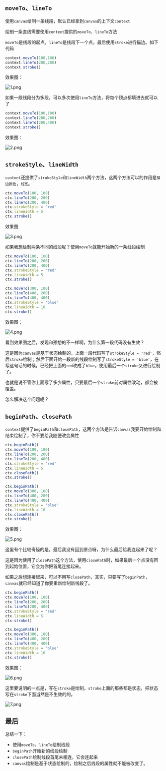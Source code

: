## `moveTo`、`lineTo`

使用`canvas`绘制一条线段，默认已经拿到`canvas`的上下文`context`

绘制一条直线需要使用`context`提供的`moveTo`、`lineTo`方法

`moveTo`是线段的起点，`lineTo`是线段下一个点，最后使用`stroke`进行描边。如下代码

```js
context.moveTo(100,100)
context.lineTo(200,200)
context.stroke()
```

效果图：

![1.png](https://i.loli.net/2019/09/08/y7cTXhtGOsVJRU2.png)

如果一段线段分为多段，可以多次使用`lineTo`方法，将每个顶点都填进去就可以了

```js
context.moveTo(100,100)
context.lineTo(200,200)
context.lineTo(200,400)
context.stroke()
```

效果图：

![2.png](https://i.loli.net/2019/09/08/qzQt5baM7wjeB42.png)

## `strokeStyle`、`lineWidth`

`content`还提供了`strokeStyle`和`lineWidth`两个方法，这两个方法可以的作用是`描边颜色`，`线宽`。

```js
ctx.moveTo(100, 100)
ctx.lineTo(200, 200)
ctx.lineTo(200, 400)
ctx.strokeStyle = 'red'
ctx.lineWidth = 5
ctx.stroke()
```

效果图

![3.png](https://i.loli.net/2019/09/08/4NfSxrkmvUM6OLh.png)

如果我想绘制两条不同的线段呢？使用`moveTo`就能开始新的一条线段绘制

```js
ctx.moveTo(100, 100)
ctx.lineTo(200, 200)
ctx.lineTo(200, 400)
ctx.strokeStyle = 'red'
ctx.lineWidth = 5
ctx.stroke()

ctx.moveTo(300, 100)
ctx.lineTo(400, 200)
ctx.lineTo(400, 400)
ctx.strokeStyle = 'blue'
ctx.lineWidth = 10
ctx.stroke()
```

效果图：

![4.png](https://i.loli.net/2019/09/08/NhGb9tZsnI2Ri6W.png)

看到效果图之后，发现和预想的不一样啊，为什么第一段代码没有生效？

这是因为`canvas`是基于状态绘制的，上面一段代码写了`strokeStyle = 'red'`，然后`stroke`绘制；然后下面开始一段新的线段绘制写了`strokeStyle = 'blue'`，在写这句话的时候，已经把上面的`red`改成了`blue`，使用最后一个`stroke`又进行绘制了。

也就是说不管你上面写了多少属性，只要最后一个`stroke`前对属性改动，都会被覆盖。

怎么解决这个问题呢？

## `beginPath`、`closePath`

`context`提供了`beginPath`和`closePath`，这两个方法是告诉`canvas`我要开始绘制和结束绘制了，你不要给我随便改变属性

```js
ctx.beginPath()
ctx.moveTo(100, 100)
ctx.lineTo(200, 200)
ctx.lineTo(200, 400)
ctx.strokeStyle = 'red'
ctx.lineWidth = 5
ctx.closePath()
ctx.stroke()

ctx.beginPath()
ctx.moveTo(300, 100)
ctx.lineTo(400, 200)
ctx.lineTo(400, 400)
ctx.strokeStyle = 'blue'
ctx.lineWidth = 10
ctx.closePath()
ctx.stroke()
```

效果图：

![5.png](https://i.loli.net/2019/09/08/8RWh7BjurZmTyXf.png)

这里有个比较奇怪的是，最后我没有回到原点呀，为什么最后给我连起来了呢？

这是因为使用了`closePath`这个方法，使用`closePath`时，如果最后一个点没有回到起始位置，它会为你把首尾连接起来。

如果之后想连接起来，可以不用写`closePath`，其实，只要写了`beginPath`，`canvas`就已经知道了你要重新绘制新线段了。

```js
ctx.beginPath()
ctx.moveTo(100, 100)
ctx.lineTo(200, 200)
ctx.lineTo(200, 400)
ctx.strokeStyle = 'red'
ctx.lineWidth = 5
ctx.stroke()

ctx.beginPath()
ctx.moveTo(300, 100)
ctx.lineTo(400, 200)
ctx.lineTo(400, 400)
ctx.strokeStyle = 'blue'
ctx.lineWidth = 10
ctx.stroke()
```

效果图：

![6.png](https://i.loli.net/2019/09/08/dvr834enlQLUV1t.png)

这里要说明的一点是，写在`stroke`是绘制，`stroke`上面的那些都是状态，把状态写在`stroke`下面当然是不生效的的。

![7.png](https://i.loli.net/2019/09/08/qdGDIOlZtzNvwVo.png)

## 最后

总结一下：

* 使用`moveTo`、`lineTo`绘制线段
* `beginPath`开始新的线段绘制
* `closePath`绘制线段首尾未相连，它会连起来
* `canvas`绘制是基于状态绘制的，绘制之后线段的属性就不能被改变了。